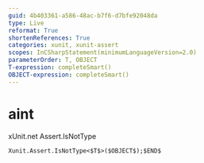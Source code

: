```yaml
---
guid: 4b403361-a586-48ac-b7f6-d7bfe92048da
type: Live
reformat: True
shortenReferences: True
categories: xunit, xunit-assert
scopes: InCSharpStatement(minimumLanguageVersion=2.0)
parameterOrder: T, OBJECT
T-expression: completeSmart()
OBJECT-expression: completeSmart()
---
```


# aint

xUnit.net Assert.IsNotType

```
Xunit.Assert.IsNotType<$T$>($OBJECT$);$END$
```

